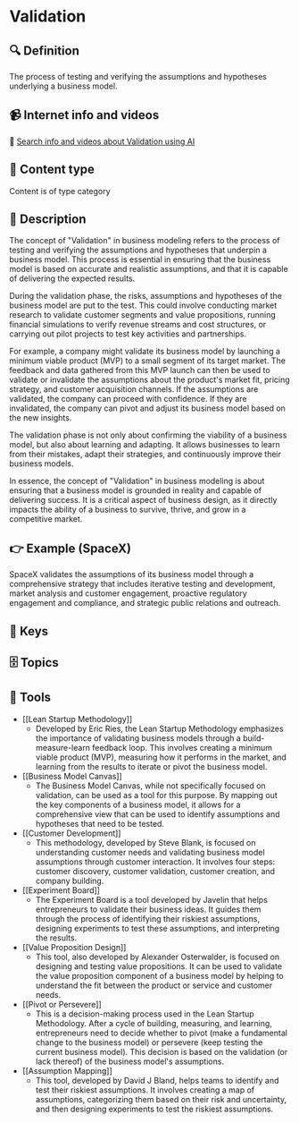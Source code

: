 
# Validation


## 🔍 Definition
The process of testing and verifying the assumptions and hypotheses underlying a business model.


## 📹 Internet info and videos
🤖 [Search info and videos about Validation using AI](https://www.perplexity.ai/search?q=videos+about+Validation:+the+process+of+testing+and+verifying+the+assumptions+and+hypotheses+underlying+a+business+model.
)

## 📰 Content type 
Content is of type category

## 📖 Description
The concept of "Validation" in business modeling refers to the process of testing and verifying the assumptions and hypotheses that underpin a business model. This process is essential in ensuring that the business model is based on accurate and realistic assumptions, and that it is capable of delivering the expected results.

During the validation phase, the risks, assumptions and hypotheses of the business model are put to the test. This could involve conducting market research to validate customer segments and value propositions, running financial simulations to verify revenue streams and cost structures, or carrying out pilot projects to test key activities and partnerships.

For example, a company might validate its business model by launching a minimum viable product (MVP) to a small segment of its target market. The feedback and data gathered from this MVP launch can then be used to validate or invalidate the assumptions about the product's market fit, pricing strategy, and customer acquisition channels. If the assumptions are validated, the company can proceed with confidence. If they are invalidated, the company can pivot and adjust its business model based on the new insights.

The validation phase is not only about confirming the viability of a business model, but also about learning and adapting. It allows businesses to learn from their mistakes, adapt their strategies, and continuously improve their business models.

In essence, the concept of "Validation" in business modeling is about ensuring that a business model is grounded in reality and capable of delivering success. It is a critical aspect of business design, as it directly impacts the ability of a business to survive, thrive, and grow in a competitive market.

## 👉 Example (SpaceX)

SpaceX validates the assumptions of its business model through a comprehensive strategy that includes iterative testing and development, market analysis and customer engagement, proactive regulatory engagement and compliance, and strategic public relations and outreach.

## 🔑 Keys



## 🗄️ Topics


## 🧰 Tools
- [[Lean Startup Methodology]]
  - Developed by Eric Ries, the Lean Startup Methodology emphasizes the importance of validating business models through a build-measure-learn feedback loop. This involves creating a minimum viable product (MVP), measuring how it performs in the market, and learning from the results to iterate or pivot the business model.
- [[Business Model Canvas]]
  - The Business Model Canvas, while not specifically focused on validation, can be used as a tool for this purpose. By mapping out the key components of a business model, it allows for a comprehensive view that can be used to identify assumptions and hypotheses that need to be tested.
- [[Customer Development]]
  - This methodology, developed by Steve Blank, is focused on understanding customer needs and validating business model assumptions through customer interaction. It involves four steps: customer discovery, customer validation, customer creation, and company building.
- [[Experiment Board]]
  - The Experiment Board is a tool developed by Javelin that helps entrepreneurs to validate their business ideas. It guides them through the process of identifying their riskiest assumptions, designing experiments to test these assumptions, and interpreting the results.
- [[Value Proposition Design]]
  - This tool, also developed by Alexander Osterwalder, is focused on designing and testing value propositions. It can be used to validate the value proposition component of a business model by helping to understand the fit between the product or service and customer needs.
- [[Pivot or Persevere]]
  - This is a decision-making process used in the Lean Startup Methodology. After a cycle of building, measuring, and learning, entrepreneurs need to decide whether to pivot (make a fundamental change to the business model) or persevere (keep testing the current business model). This decision is based on the validation (or lack thereof) of the business model's assumptions.
- [[Assumption Mapping]]
  - This tool, developed by David J Bland, helps teams to identify and test their riskiest assumptions. It involves creating a map of assumptions, categorizing them based on their risk and uncertainty, and then designing experiments to test the riskiest assumptions.
